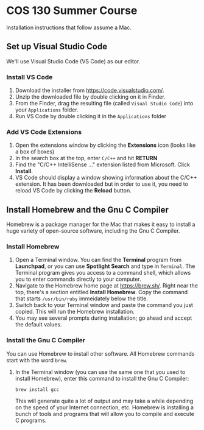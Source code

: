 # COS 130 Summer Course

Installation instructions that follow assume a Mac.

## Set up Visual Studio Code

We'll use Visual Studio Code (VS Code) as our editor.

### Install VS Code

1. Download the installer from https://code.visualstudio.com/.
1. Unzip the downloaded file by double clicking on it in Finder.
1. From the Finder, drag the resulting file (called `Visual Studio Code`) into your `Applications` folder.
1. Run VS Code by double clicking it in the `Applications` folder

### Add VS Code Extensions

1. Open the extensions window by clicking the __Extensions__ icon (looks like a box of boxes)
1. In the search box at the top, enter `C/C++` and hit __RETURN__
1. Find the "C/C++ IntelliSense ..." extension listed from Microsoft. Click __Install__.
1. VS Code should display a window showing information about the C/C++ extension.
It has been downloaded but in order to use it, you need to reload VS Code by clicking the __Reload__ button.

## Install Homebrew and the Gnu C Compiler

Homebrew is a package manager for the Mac that makes it easy to install a huge variety of open-source software, including the Gnu C Compiler.

### Install Homebrew

1. Open a Terminal window. You can find the **Terminal** program from **Launchpad**, or you can use **Spotlight Search** and type in `Terminal`. The Terminal program gives you access to a command shell, which allows you to enter commands directly to your computer.
1. Navigate to the Homebrew home page at https://brew.sh/. Right near the top, there's a section entitled **Install Homebrew**. Copy the command that starts `/usr/bin/ruby` immeidately below the title.
1. Switch back to your Terminal window and paste the command you just copied. This will run the Homebrew installation. 
1. You may see several prompts during installation; go ahead and accept the default values.

### Install the Gnu C Compiler

You can use Homebrew to install other software. All Homebrew commands start with the word `brew`.

1. In the Terminal window (you can use the same one that you used to install Homebrew), enter this command to install the Gnu C Compiler:

    `brew install gcc`

   This will generate quite a lot of output and may take a while depending on the speed of your Internet connection, etc. Homebrew is installing a bunch of tools and programs that will allow you to compile and execute C programs.
